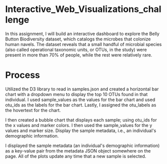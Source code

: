 # Interactive_Web_Visualizations_challenge

In this assignment, I will build an interactive dashboard to explore the Belly Button Biodiversity dataset, which catalogs the microbes that colonize human navels. The dataset reveals that a small handful of microbial species (also called operational taxonomic units, or OTUs, in the study) were present in more than 70% of people, while the rest were relatively rare.

# Process

Utilized the D3 library to read in samples.json and created a horizontal bar chart with a dropdown menu to display the top 10 OTUs found in that individual. I used sample_values as the values for the bar chart and used otu_ids as the labels for the bar chart. Lastly, I assigned the otu_labels as the hovertext for the chart.

I then created a bubble chart that displays each sample; using otu_ids for the x values and marker colors. I then used the sample_values for the y values and marker size. Display the sample metadata, i.e., an individual's demographic information.


I displayed the sample metadata (an individual's demographic information) as a key-value pair from the metadata JSON object somewhere on the page. All of the plots update any time that a new sample is selected.






